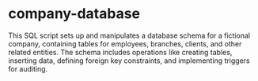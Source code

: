 # company-database
This SQL script sets up and manipulates a database schema for a fictional company, containing tables for employees, branches, clients, and other related entities. The schema includes operations like creating tables, inserting data, defining foreign key constraints, and implementing triggers for auditing.
